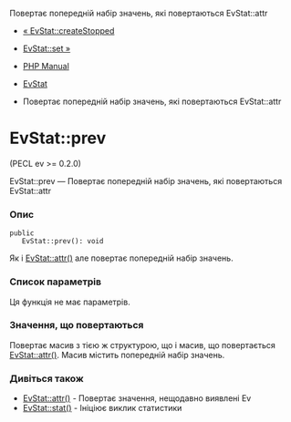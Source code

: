 Повертає попередній набір значень, які повертаються EvStat::attr

-   [« EvStat::createStopped](evstat.createstopped.html)
    
-   [EvStat::set »](evstat.set.html)
    
-   [PHP Manual](index.html)
    
-   [EvStat](class.evstat.html)
    
-   Повертає попередній набір значень, які повертаються EvStat::attr
    

# EvStat::prev

(PECL ev >= 0.2.0)

EvStat::prev — Повертає попередній набір значень, які повертаються EvStat::attr

### Опис

```methodsynopsis
public
   EvStat::prev(): void
```

Як і [EvStat::attr()](evstat.attr.html) але повертає попередній набір значень.

### Список параметрів

Ця функція не має параметрів.

### Значення, що повертаються

Повертає масив з тією ж структурою, що і масив, що повертається [EvStat::attr()](evstat.attr.html). Масив містить попередній набір значень.

### Дивіться також

-   [EvStat::attr()](evstat.attr.html) - Повертає значення, нещодавно виявлені Ev
-   [EvStat::stat()](evstat.stat.html) - Ініціює виклик статистики